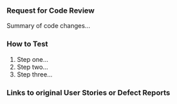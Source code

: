 ### Request for Code Review

Summary of code changes...

### How to Test

1. Step one...
2. Step two...
3. Step three...
 
 ### Links to original User Stories or Defect Reports
